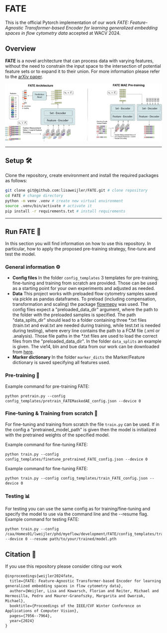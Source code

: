 # FATE

This is the official Pytorch implementation of our work *FATE: Feature-Agnostic Transformer-based Encoder for learning generalized embedding spaces in flow cytometry data* accepted at WACV 2024. 

## Overview

<strong>FATE</strong> is a novel architecture that can process data with varying features, without the need to constrain the input space to the intersection of potential feature sets or to expand it to their union. For more information please refer to the [arXiv paper](https://arxiv.org/abs/2311.03314).

![hello](model_figure.png)


---
## Setup 🛠
Clone the repository, create environment and install the required packages as follows:
```bash
git clone git@github.com:lisaweijler/FATE.git # clone repository
cd FATE # change directory
python -m venv .venv # create new virtual environment
source .venv/bin/activate # activate it
pip install -r requirements.txt # install requirements
```

---

## Run FATE 🚀
In this section you will find information on how to use this repository.  In particular, how to apply the proposed pre-training strategy, fine-tune and test the model.

### General information ⚙️
* **Config files**  In the folder `config_templates` 3 templates for pre-training, fine-tuning and training from scratch are provided. Those can be used as a starting point for your own experiments and adjusted as needed. 
* **Data** This project works with preloaded flow cytometry samples saved via pickle as pandas dataframes. To preload (including compensation, transformation and scaling) the package [flowmepy](https://pypi.org/project/flowmepy/) was used. The config files expect a "preloaded_data_dir" argument, where the path to the folder with the preloaded samples is specified. The path "data_splits_dir" should lead to a folder containing three *.txt files (train.txt and eval.txt are needed during training, while test.txt is needed during testing), where every line contains the path to a FCM file (.xml or .analysis). Those file paths in the *.txt files are used to load the correct files from the "preloaded_data_dir". In the folder `data_splits` an example is given. The vie14, bln and bue data from our work can be downloaded from [here](https://flowrepository.org/id/FR-FCM-ZYVT).
* **Marker dictionary** In the folder `marker_dicts` the Marker/Feature dictionary is saved specifying all features used.

### Pre-training 🚀
Example command for pre-training FATE:
```
python pretrain.py --config config_templates/pretrain_FATEMaskedAE_config.json --device 0
```
### Fine-tuning & Training from scratch 🚀
For fine-tuning and training from scratch the file `train.py` can be used. If in the config a "pretrained_model_path" is given then the model is initialized with the pretrained weights of the specified model.

Example command for fine-tuning FATE:
```
python train.py --config config_templates/finetune_pretrained_FATE_config.json --device 0
```

Example command for fine-tuning FATE:
```
python train.py --config config_templates/train_FATE_config.json --device 0
```
### Testing 📊
For testing you can use the same config as for training/fine-tuning and specify the model to use via the command line and the --resume flag.
Example command for testing FATE:
```
python train.py --config /caa/Homes01/lweijler/phd/myeflow/development/FATE/config_templates/train_FATE_config.json --device 0 --resume path/to/your/trained/model.pth
```

## Citation :pray:

If you use this repository please consider citing our work

```
@inproceedings{weijler2024fate,
  title={FATE: Feature-Agnostic Transformer-based Encoder for learning generalized embedding spaces in flow cytometry data},
  author={Weijler, Lisa and Kowarsch, Florian and Reiter, Michael and Hermosilla, Pedro and Maurer-Granofszky, Margarita and Dworzak, Michael},
  booktitle={Proceedings of the IEEE/CVF Winter Conference on Applications of Computer Vision},
  pages={7956--7964},
  year={2024}
}
```
